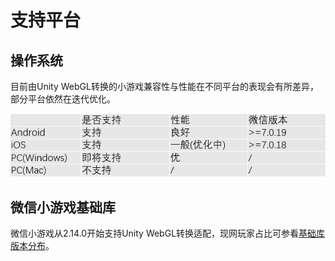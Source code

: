 # 支持平台

## 操作系统
目前由Unity WebGL转换的小游戏兼容性与性能在不同平台的表现会有所差异，部分平台依然在迭代优化。

<img src='../image/supportedplatfoerm1.png'/>


## 微信小游戏基础库
微信小游戏从2.14.0开始支持Unity WebGL转换适配，现网玩家占比可参看[基础库版本分布](https://developers.weixin.qq.com/miniprogram/dev/framework/client-lib/version.html)。


 